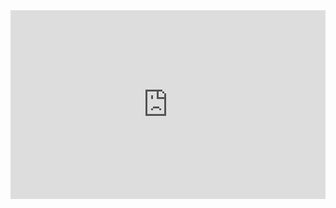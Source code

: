 <div style="position: relative; padding: 30% 45%;">

<iframe style="position: absolute; width: 100%; height: 100%; left: 0; top: 0;" src="https://player.bilibili.com/player.html?aid=76053337&;bvid=BV1GJ411x7h7&cid=130096191&page=1&as_wide=1&high_quality=1&danmaku=0&autoplay=true" frameborder="no" scrolling="no">

</iframe>
